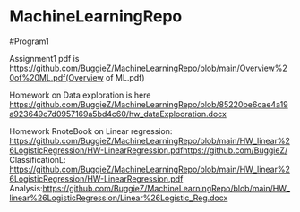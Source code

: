 # MachineLearningRepo


#Program1

Assignment1 pdf is https://github.com/BuggieZ/MachineLearningRepo/blob/main/Overview%20of%20ML.pdf(Overview of ML.pdf)


Homework on Data exploration is here https://github.com/BuggieZ/MachineLearningRepo/blob/85220be6cae4a19a923649c7d0957169a5bd4c60/hw_dataExplooration.docx


Homework RnoteBook on 
Linear regression: https://github.com/BuggieZ/MachineLearningRepo/blob/main/HW_linear%26LogisticRegression/HW-LinearRegression.pdfhttps://github.com/BuggieZ/
ClassificationL: https://github.com/BuggieZ/MachineLearningRepo/blob/main/HW_linear%26LogisticRegression/HW-LinearRegression.pdf
Analysis:https://github.com/BuggieZ/MachineLearningRepo/blob/main/HW_linear%26LogisticRegression/Linear%26Logistic_Reg.docx
